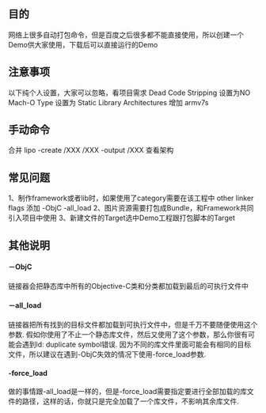 ## 目的
网络上很多自动打包命令，但是百度之后很多都不能直接使用，所以创建一个Demo供大家使用，下载后可以直接运行的Demo

## 注意事项
以下纯个人设置，大家可以忽略，看项目需求
Dead Code Stripping 设置为NO
Mach-O Type 设置为 Static Library
Architectures 增加 armv7s

## 手动命令
合并
lipo -create /XXX /XXX -output /XXX
查看架构

## 常见问题
1、制作framework或者lib时，如果使用了category需要在该工程中 other linker flags 添加 -ObjC -all_load
2、图片资源需要打包成Bundle，和Framework共同引入项目中使用
3、新建文件的Target选中Demo工程跟打包脚本的Target

## 其他说明
#### －ObjC
链接器会把静态库中所有的Objective-C类和分类都加载到最后的可执行文件中
#### －all_load
链接器把所有找到的目标文件都加载到可执行文件中，但是千万不要随便使用这个参数.
假如你使用了不止一个静态库文件，然后又使用了这个参数，那么你很有可能会遇到ld: duplicate symbol错误.
因为不同的库文件里面可能会有相同的目标文件，所以建议在遇到-ObjC失效的情况下使用-force_load参数.
#### -force_load
做的事情跟-all_load是一样的，但是-force_load需要指定要进行全部加载的库文件的路径，这样的话，你就只是完全加载了一个库文件，不影响其余库文件.
